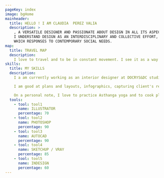 ```yaml
---
pageKey: index
image: bgHome
mainheader:
  title: HELLO ! I AM CLAUDIA  PEREZ VALIA
  description: >
    , A VERSATILE DESIGNER AND PASSIONATE ABOUT DESIGN IN ALL ITS ASPECTS.
    I UNDERSTAND DESIGN AS AN INTERDISCIPLINARY AND COLLECTIVE EFFORT,
    WHICH RESPONSES TO CONTEMPORARY SOCIAL NEEDS.
map:
  title: TRAVEL MAP
  description: 
    I love to travel and to be in constant movement. I see it as a way to nourish myself with other cultures and lifestyles. My life experiences are reflected on my designs.
skills:
  title: MY SKILLS
  description:
    I a am currently working as an interior designer at DOCRYS&DC studio. My work is both as a commercial and project designer, and I am involved in the project from start to finish, from first data collection with the client, (creative design process, logistics, material orders, execution on-site...) until its completion.

    I am good at plans and layouts, infographics, capturing client's requirements, giving creative solutions, and conceptualizing projects. I like to work with technology but I am also proficient with more organic techniques like drawing and "collage".

    On a personal note, I love to practice Asthanga yoga and to cook plant-based food!
  tools:
    - tool: tool1
      name: ILLUSTRATOR
      percentage: 70
    - tool: tool2
      name: PHOTOSHOP
      percentage: 90
    - tool: tool3
      name: AUTOCAD
      percentage: 90
    - tool: tool4
      name: SKETCHUP / VRAY
      percentage: 85
    - tool: tool5
      name: INDESIGN
      percentage: 60
---
```

